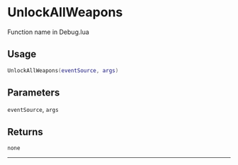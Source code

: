 # UnlockAllWeapons
Function name in Debug.lua
## Usage
```lua
UnlockAllWeapons(eventSource, args)
```
## Parameters
`eventSource`, `args`
## Returns
`none`

---